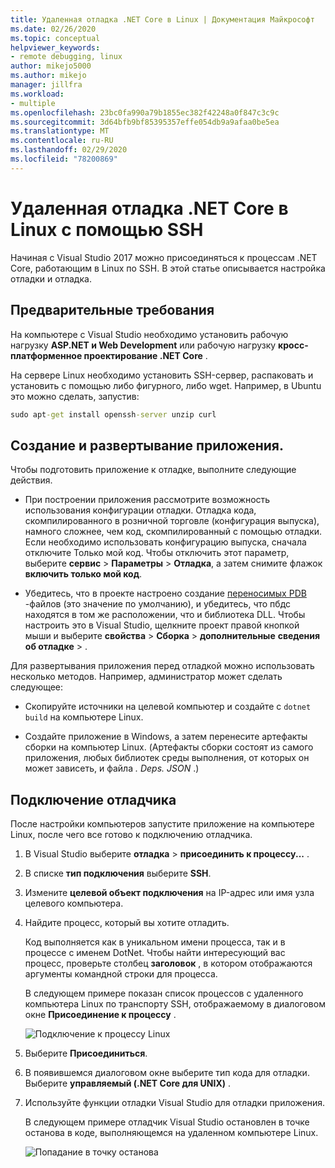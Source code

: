 ```yaml
---
title: Удаленная отладка .NET Core в Linux | Документация Майкрософт
ms.date: 02/26/2020
ms.topic: conceptual
helpviewer_keywords:
- remote debugging, linux
author: mikejo5000
ms.author: mikejo
manager: jillfra
ms.workload:
- multiple
ms.openlocfilehash: 23bc0fa990a79b1855ec382f42248a0f847c3c9c
ms.sourcegitcommit: 3d64bfb9bf85395357effe054db9a9afaa0be5ea
ms.translationtype: MT
ms.contentlocale: ru-RU
ms.lasthandoff: 02/29/2020
ms.locfileid: "78200869"
---
```

# <a name="remote-debug-net-core-on-linux-using-ssh"></a>Удаленная отладка .NET Core в Linux с помощью SSH

Начиная с Visual Studio 2017 можно присоединяться к процессам .NET Core, работающим в Linux по SSH. В этой статье описывается настройка отладки и отладка.

## <a name="prerequisites"></a>Предварительные требования

На компьютере с Visual Studio необходимо установить рабочую нагрузку **ASP.NET и Web Development** или рабочую нагрузку **кросс-платформенное проектирование .NET Core** .

На сервере Linux необходимо установить SSH-сервер, распаковать и установить с помощью либо фигурного, либо wget. Например, в Ubuntu это можно сделать, запустив:

``` cmd
sudo apt-get install openssh-server unzip curl
```

## <a name="build-and-deploy-the-application"></a>Создание и развертывание приложения.

Чтобы подготовить приложение к отладке, выполните следующие действия.

- При построении приложения рассмотрите возможность использования конфигурации отладки. Отладка кода, скомпилированного в розничной торговле (конфигурация выпуска), намного сложнее, чем код, скомпилированный с помощью отладки. Если необходимо использовать конфигурацию выпуска, сначала отключите Только мой код. Чтобы отключить этот параметр, выберите **сервис** > **Параметры** > **Отладка**, а затем снимите флажок **включить только мой код**.

- Убедитесь, что в проекте настроено создание [переносимых PDB](https://github.com/OmniSharp/omnisharp-vscode/wiki/Portable-PDBs) -файлов (это значение по умолчанию), и убедитесь, что пбдс находятся в том же расположении, что и библиотека DLL. Чтобы настроить это в Visual Studio, щелкните проект правой кнопкой мыши и выберите **свойства** > **Сборка** > **дополнительные** **сведения об отладке** > .

Для развертывания приложения перед отладкой можно использовать несколько методов. Например, администратор может сделать следующее:

- Скопируйте источники на целевой компьютер и создайте с ```dotnet build``` на компьютере Linux.

- Создайте приложение в Windows, а затем перенесите артефакты сборки на компьютер Linux. (Артефакты сборки состоят из самого приложения, любых библиотек среды выполнения, от которых он может зависеть, и файла *. Deps. JSON* .)

## <a name="attach-the-debugger"></a>Подключение отладчика

После настройки компьютеров запустите приложение на компьютере Linux, после чего все готово к подключению отладчика.

1. В Visual Studio выберите **отладка** > **присоединить к процессу...** .

1. В списке **тип подключения** выберите **SSH**.

1. Измените **целевой объект подключения** на IP-адрес или имя узла целевого компьютера.

1. Найдите процесс, который вы хотите отладить.

   Код выполняется как в уникальном имени процесса, так и в процессе с именем DotNet. Чтобы найти интересующий вас процесс, проверьте столбец **заголовок** , в котором отображаются аргументы командной строки для процесса.

   В следующем примере показан список процессов с удаленного компьютера Linux по транспорту SSH, отображаемому в диалоговом окне **Присоединение к процессу** .

   ![Подключение к процессу Linux](media/remote-debug-linux-over-ssh-attach.png)

1. Выберите **Присоединиться**.

1. В появившемся диалоговом окне выберите тип кода для отладки. Выберите **управляемый (.NET Core для UNIX)** .

1. Используйте функции отладки Visual Studio для отладки приложения.

   В следующем примере отладчик Visual Studio остановлен в точке останова в коде, выполняющемся на удаленном компьютере Linux.

   ![Попадание в точку останова](media/remote-debug-linux-over-ssh-hit-breakpoint.png)